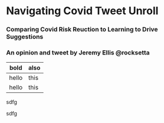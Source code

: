 # Navigating Covid Tweet Unroll

### Comparing Covid Risk Reuction to Learning to Drive Suggestions
### An opinion and tweet by Jeremy Ellis @rocksetta


| bold | also |
| ------ | ------ |
| hello | this |
| hello | this |


sdfg


sdfg

